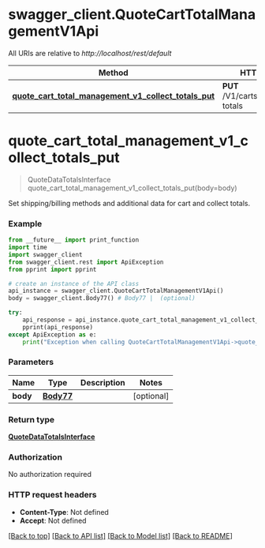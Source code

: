 # swagger_client.QuoteCartTotalManagementV1Api

All URIs are relative to *http://localhost/rest/default*

Method | HTTP request | Description
------------- | ------------- | -------------
[**quote_cart_total_management_v1_collect_totals_put**](QuoteCartTotalManagementV1Api.md#quote_cart_total_management_v1_collect_totals_put) | **PUT** /V1/carts/mine/collect-totals | 


# **quote_cart_total_management_v1_collect_totals_put**
> QuoteDataTotalsInterface quote_cart_total_management_v1_collect_totals_put(body=body)



Set shipping/billing methods and additional data for cart and collect totals.

### Example 
```python
from __future__ import print_function
import time
import swagger_client
from swagger_client.rest import ApiException
from pprint import pprint

# create an instance of the API class
api_instance = swagger_client.QuoteCartTotalManagementV1Api()
body = swagger_client.Body77() # Body77 |  (optional)

try: 
    api_response = api_instance.quote_cart_total_management_v1_collect_totals_put(body=body)
    pprint(api_response)
except ApiException as e:
    print("Exception when calling QuoteCartTotalManagementV1Api->quote_cart_total_management_v1_collect_totals_put: %s\n" % e)
```

### Parameters

Name | Type | Description  | Notes
------------- | ------------- | ------------- | -------------
 **body** | [**Body77**](Body77.md)|  | [optional] 

### Return type

[**QuoteDataTotalsInterface**](QuoteDataTotalsInterface.md)

### Authorization

No authorization required

### HTTP request headers

 - **Content-Type**: Not defined
 - **Accept**: Not defined

[[Back to top]](#) [[Back to API list]](../README.md#documentation-for-api-endpoints) [[Back to Model list]](../README.md#documentation-for-models) [[Back to README]](../README.md)

